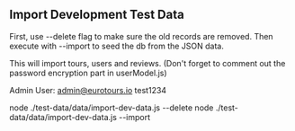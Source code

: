 ## Import Development Test Data

First, use --delete flag to make sure the old records are removed.
Then execute with --import to seed the db from the JSON data.

This will import tours, users and reviews.
(Don't forget to comment out the password encryption part in userModel.js)

Admin User:
admin@eurotours.io
test1234

node ./test-data/data/import-dev-data.js --delete
node ./test-data/data/import-dev-data.js --import
